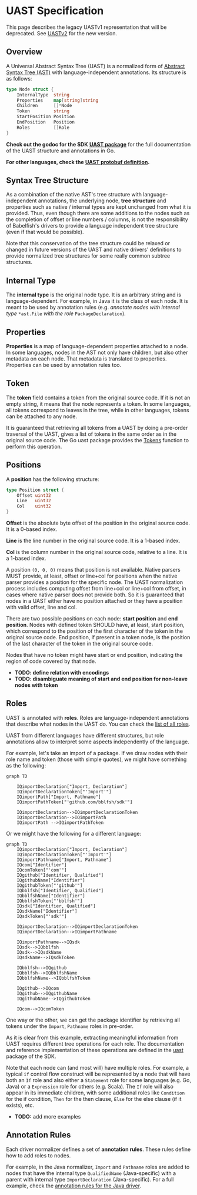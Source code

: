 # UAST Specification

This page describes the legacy UASTv1 representation that will be deprecated.
See [UASTv2](./uast_v2.md) for the new version.

## Overview

A Universal Abstract Syntax Tree \(UAST\) is a normalized form of [Abstract Syntax Tree \(AST\)](https://en.wikipedia.org/wiki/Abstract_syntax_tree) with language-independent annotations. Its structure is as follows:

```go
type Node struct {
    InternalType  string
    Properties    map[string]string
    Children      []*Node
    Token         string
    StartPosition Position
    EndPosition   Position
    Roles         []Role
}
```

**Check out the godoc for the SDK** [**UAST package**](https://godoc.org/gopkg.in/bblfsh/sdk.v2/uast) for the full documentation of the UAST structure and annotations in Go.

**For other languages, check the** [**UAST protobuf definition**](https://github.com/bblfsh/sdk/blob/94e3b212553e761677da180f321d9a7a60ebec5f/uast/generated.proto)**.**

## Syntax Tree Structure

As a combination of the native AST's tree structure with language-independent annotations, the underlying node, **tree structure** and properties such as native / internal types are kept unchanged from what it is provided. Thus, even though there are some additions to the nodes such as the completion of offset or line numbers / columns, is not the responsibility of Babelfish's drivers to provide a language independent tree structure \(even if that would be possible\).

Note that this conservation of the tree structure could be relaxed or changed in future versions of the UAST and native drivers' definitions to provide normalized tree structures for some really common subtree structures.

## Internal Type

The **internal type** is the original node type. It is an arbitrary string and is language-dependent. For example, in Java it is the class of each node. It is meant to be used by annotation rules \(e.g. _annotate nodes with internal type_ `*ast.File` _with the role_ `PackageDeclaration`\).

## Properties

**Properties** is a map of language-dependent properties attached to a node. In some languages, nodes in the AST not only have children, but also other metadata on each node. That metadata is translated to properties. Properties can be used by annotation rules too.

## Token

The **token** field contains a token from the original source code. If it is not an empty string, it means that the node represents a token. In some languages, all tokens correspond to leaves in the tree, while in other languages, tokens can be attached to any node.

It is guaranteed that retrieving all tokens from a UAST by doing a pre-order traversal of the UAST, gives a list of tokens in the same order as in the original source code. The Go uast package provides the [Tokens](https://godoc.org/gopkg.in/bblfsh/sdk.v2/uast#Tokens) function to perform this operation.

## Positions

A **position** has the following structure:

```go
type Position struct {
    Offset uint32
    Line   uint32
    Col    uint32
}
```

**Offset** is the absolute byte offset of the position in the original source code. It is a 0-based index.

**Line** is the line number in the original source code. It is a 1-based index.

**Col** is the column number in the original source code, relative to a line. It is a 1-based index.

A position `(0, 0, 0)` means that position is not available. Native parsers MUST provide, at least, offset or line+col for positions when the native parser provides a position for the specific node. The UAST normalization process includes computing offset from line+col or line+col from offset, in cases where native parser does not provide both. So it is guaranteed that nodes in a UAST either have no position attached or they have a position with valid offset, line and col.

There are two possible positions on each node: **start position** and **end position**. Nodes with defined token SHOULD have, at least, start position, which correspond to the position of the first character of the token in the original source code. End position, if present in a token node, is the position of the last character of the token in the original source code.

Nodes that have no token might have start or end position, indicating the region of code covered by that node.

* **TODO: define relation with encodings**
* **TODO: disambiguate meaning of start and end position for non-leave nodes with token**

## Roles

UAST is annotated with **roles**. Roles are language-independent annotations that describe what nodes in the UAST do. You can check the [list of all roles](roles.md).

UAST from different languages have different structures, but role annotations allow to interpret some aspects independently of the language.

For example, let's take an import of a package. If we draw nodes with their role name and token \(those with simple quotes\), we might have something as the following:

```text
graph TD

    IQimportDeclaration["Import, Declaration"]
    IQimportDeclarationToken["'Import'"]
    IQimportPath["Import, Pathname"]
    IQimportPathToken["'github.com/bblfsh/sdk'"]

    IQimportDeclaration-->IQimportDeclarationToken
    IQimportDeclaration-->IQimportPath
    IQimportPath -->IQimportPathToken
```

Or we might have the following for a different language:

```text
graph TD
    IQimportDeclaration["Import, Declaration"]
    IQimportDeclarationToken["'Import'"]
    IQimportPathname["Import, Pathname"]
    IQcom["Identifier"]
    IQcomToken["'com'"]
    IQgithub["Identifier, Qualified"]
    IQgithubName["Identifier"]
    IQgithubToken["'github'"]
    IQbblfsh["Identifier, Qualified"]
    IQbblfshName["Identifier"]
    IQbblfshToken["'bblfsh'"]
    IQsdk["Identifier, Qualified"]
    IQsdkName["Identifier"]
    IQsdkToken["'sdk'"]

    IQimportDeclaration-->IQimportDeclarationToken
    IQimportDeclaration-->IQimportPathname

    IQimportPathname-->IQsdk
    IQsdk-->IQbblfsh
    IQsdk-->IQsdkName
    IQsdkName-->IQsdkToken

    IQbblfsh-->IQgithub
    IQbblfsh-->IQbblfshName
    IQbblfshName-->IQbblfshToken

    IQgithub-->IQcom
    IQgithub-->IQgithubName
    IQgithubName-->IQgithubToken

    IQcom-->IQcomToken
```

One way or the other, we can get the package identifier by retrieving all tokens under the `Import`, `Pathname` roles in pre-order.

As it is clear from this example, extracting meaningful information from UAST requires different tree operations for each role. The documentation and reference implementation of these operations are defined in the [uast](http://godoc.org/gopkg.in/bblfsh/sdk.v2/uast/) package of the SDK.

Note that each node can \(and most will\) have multiple roles. For example, a typical `if` control flow construct will be represented by a node that will have both an `If` role and also either a `Statement` role for some languages \(e.g. Go, Java\) or a `Expression` role for others \(e.g. Scala\). The `If` role will also appear in its immediate children, with some additional roles like `Condition` for the if condition, `Then` for the then clause, `Else` for the else clause \(if it exists\), etc.

* **TODO:** add more examples

## Annotation Rules

Each driver normalizer defines a set of **annotation rules**. These rules define how to add roles to nodes.

For example, in the Java normalizer, `Import` and `Pathname` roles are added to nodes that have the internal type `QualifiedName` \(Java-specific\) with a parent with internal type `ImportDeclaration` \(Java-specific\). For a full example, check the [annotation rules for the Java driver](https://godoc.org/github.com/bblfsh/java-driver/driver/normalizer#pkg-variables).

